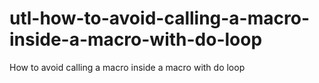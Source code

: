 # utl-how-to-avoid-calling-a-macro-inside-a-macro-with-do-loop
How to avoid calling a macro inside a macro with do loop 
